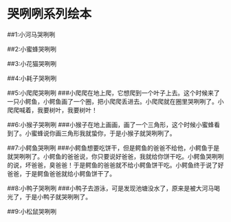 # 哭咧咧系列绘本


##1:小河马哭咧咧

##2:小蜜蜂哭咧咧

##3:小花猫哭咧咧

##4:小耗子哭咧咧

##5:小爬爬哭咧咧
  ###小爬爬在地上爬，它想爬到一个叶子上去。这个时候来了一只小鳄鱼，小鳄鱼画了一个圈，把小爬爬丢进去。小爬爬就在圈里哭咧咧了。小爬爬喊着，我要树叶，我要树叶！
  
##6:小猴子哭咧咧
  ###小猴子在地上画画，画了一个三角形，这个时候小蜜蜂看到了。小蜜蜂说你画三角形我就蛰你，于是小猴子就哭咧咧了。
  
##7:小鳄鱼哭咧咧
  ###小鳄鱼想要吃饼干，但是鳄鱼的爸爸不给他，小鳄鱼于是就哭咧咧了。小鳄鱼的爸爸说，你只要说好爸爸，我就给你饼干吃。小鳄鱼哭咧咧的说，坏爸爸，臭爸爸！于是鳄鱼的爸爸就不给小鳄鱼饼干吃。小鳄鱼终于说了好爸爸，于是鳄鱼爸爸就给小鳄鱼饼干了。
  
##8:小鸭子哭咧咧
  ###小鸭子去游泳，可是发现池塘没水了，原来是被大河马喝光了，于是小鸭子就哭咧咧了。
  
##9:小松鼠哭咧咧

